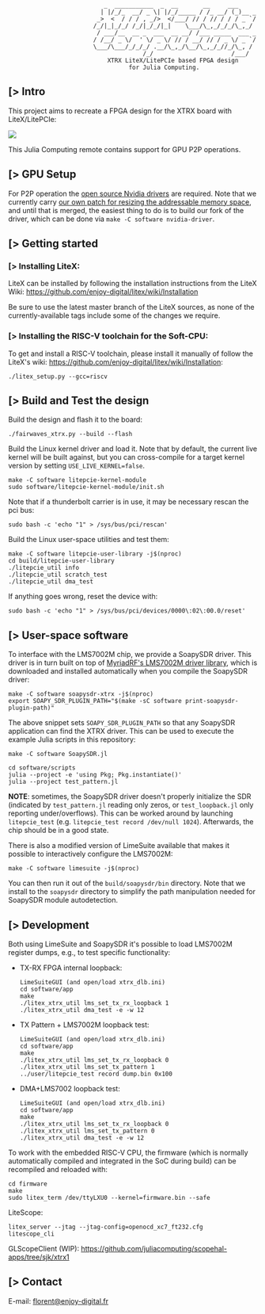                                _  ___________  _  __       __     ___
                              | |/_/_  __/ _ \| |/_/_____ / /_ __/ (_)__ _
                             _>  <  / / / , _/>  </___/ // / // / / / _ `/
                            /_/|_|_/_/ /_/|_/_/|_|    \___/\_,_/_/_/\_,_/
                             / ___/__  __ _  ___  __ __/ /___ _____  ___ _
                            / /__/ _ \/  ' \/ _ \/ // / __/ // / _ \/ _ `/
                            \___/\___/_/_/_/ .__/\_,_/\__/\_,_/_//_/\_, /
                                          /_/                      /___/
                                XTRX LiteX/LitePCIe based FPGA design
                                      for Julia Computing.

[> Intro
--------

This project aims to recreate a FPGA design for the XTRX board with
LiteX/LitePCIe:

![](https://user-images.githubusercontent.com/1450143/147348139-503834af-76d5-4172-8ca0-e323b719fa17.png)


This Julia Computing remote contains support for GPU P2P operations.

[> GPU Setup
------------

For P2P operation the [open source Nvidia drivers](https://github.com/NVIDIA/open-gpu-kernel-modules) are required.
Note that we currently carry [our own patch for resizing the addressable memory space](https://github.com/NVIDIA/open-gpu-kernel-modules/pull/3), and until that is merged, the easiest thing to do is to build our fork of the driver, which can be done via `make -C software nvidia-driver`.


[> Getting started
------------------

### [> Installing LiteX:

LiteX can be installed by following the installation instructions from the LiteX
Wiki: https://github.com/enjoy-digital/litex/wiki/Installation

Be sure to use the latest master branch of the LiteX sources, as none of the
currently-available tags include some of the changes we require.

### [> Installing the RISC-V toolchain for the Soft-CPU:

To get and install a RISC-V toolchain, please install it manually of follow the
LiteX's wiki: https://github.com/enjoy-digital/litex/wiki/Installation:

```
./litex_setup.py --gcc=riscv
```


[> Build and Test the design
----------------------------

Build the design and flash it to the board:

```
./fairwaves_xtrx.py --build --flash
```

Build the Linux kernel driver and load it.
Note that by default, the current live kernel will be built against, but you can cross-compile for a target kernel version by setting `USE_LIVE_KERNEL=false`.

```
make -C software litepcie-kernel-module
sudo software/litepcie-kernel-module/init.sh
```

Note that if a thunderbolt carrier is in use, it may be necessary rescan the pci bus:

```
sudo bash -c 'echo "1" > /sys/bus/pci/rescan'
```

Build the Linux user-space utilities and test them:

```
make -C software litepcie-user-library -j$(nproc)
cd build/litepcie-user-library
./litepcie_util info
./litepcie_util scratch_test
./litepcie_util dma_test
```

If anything goes wrong, reset the device with:

```
sudo bash -c 'echo "1" > /sys/bus/pci/devices/0000\:02\:00.0/reset'
```


[> User-space software
----------------------

To interface with the LMS7002M chip, we provide a SoapySDR driver. This driver
is in turn built on top of [MyriadRF's LMS7002M driver
library](https://github.com/myriadrf/LMS7002M-driver), which is downloaded and
installed automatically when you compile the SoapySDR driver:

```
make -C software soapysdr-xtrx -j$(nproc)
export SOAPY_SDR_PLUGIN_PATH="$(make -sC software print-soapysdr-plugin-path)"
```

The above snippet sets `SOAPY_SDR_PLUGIN_PATH` so that any SoapySDR application
can find the XTRX driver. This can be used to execute the example Julia scripts
in this repository:

```
make -C software SoapySDR.jl

cd software/scripts
julia --project -e 'using Pkg; Pkg.instantiate()'
julia --project test_pattern.jl
```

**NOTE**: sometimes, the SoapySDR driver doesn't properly initialize the SDR
(indicated by `test_pattern.jl` reading only zeros, or `test_loopback.jl` only
reporting under/overflows). This can be worked around by launching
`litepcie_test` (e.g. `litepcie_test record /dev/null 1024`). Afterwards, the
chip should be in a good state.

There is also a modified version of LimeSuite available that makes it possible
to interactively configure the LMS7002M:

```
make -C software limesuite -j$(nproc)
```

You can then run it out of the `build/soapysdr/bin` directory.  Note that we
install to the `soapysdr` directory to simplify the path manipulation needed
for SoapySDR module autodetection.

[> Development
--------------

Both using LimeSuite and SoapySDR it's possible to load LMS7002M register dumps,
e.g., to test specific functionality:

- TX-RX FPGA internal loopback:

  ```
  LimeSuiteGUI (and open/load xtrx_dlb.ini)
  cd software/app
  make
  ./litex_xtrx_util lms_set_tx_rx_loopback 1
  ./litex_xtrx_util dma_test -e -w 12
  ```

- TX Pattern + LMS7002M loopback test:

  ```
  LimeSuiteGUI (and open/load xtrx_dlb.ini)
  cd software/app
  make
  ./litex_xtrx_util lms_set_tx_rx_loopback 0
  ./litex_xtrx_util lms_set_tx_pattern 1
  ../user/litepcie_test record dump.bin 0x100
  ```

- DMA+LMS7002 loopback test:

  ```
  LimeSuiteGUI (and open/load xtrx_dlb.ini)
  cd software/app
  make
  ./litex_xtrx_util lms_set_tx_rx_loopback 0
  ./litex_xtrx_util lms_set_tx_pattern 0
  ./litex_xtrx_util dma_test -e -w 12
  ```

To work with the embedded RISC-V CPU, the firmware (which is normally
automatically compiled and integrated in the SoC during build) can be recompiled
and reloaded with:

```
cd firmware
make
sudo litex_term /dev/ttyLXU0 --kernel=firmware.bin --safe
```

LiteScope:

```
litex_server --jtag --jtag-config=openocd_xc7_ft232.cfg
litescope_cli
```

GLScopeClient (WIP):
https://github.com/juliacomputing/scopehal-apps/tree/sjk/xtrx1


[> Contact
----------

E-mail: florent@enjoy-digital.fr
